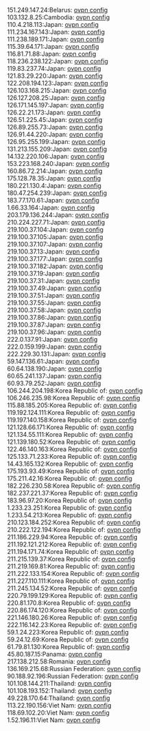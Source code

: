 151.249.147.24:Belarus: [ovpn config](vpn/151_249_147_24.ovpn)  
103.132.8.25:Cambodia: [ovpn config](vpn/103_132_8_25.ovpn)  
110.4.218.113:Japan: [ovpn config](vpn/110_4_218_113.ovpn)  
111.234.167.143:Japan: [ovpn config](vpn/111_234_167_143.ovpn)  
111.238.189.171:Japan: [ovpn config](vpn/111_238_189_171.ovpn)  
115.39.64.171:Japan: [ovpn config](vpn/115_39_64_171.ovpn)  
116.81.71.88:Japan: [ovpn config](vpn/116_81_71_88.ovpn)  
118.236.238.122:Japan: [ovpn config](vpn/118_236_238_122.ovpn)  
119.83.237.74:Japan: [ovpn config](vpn/119_83_237_74.ovpn)  
121.83.29.220:Japan: [ovpn config](vpn/121_83_29_220.ovpn)  
122.208.194.123:Japan: [ovpn config](vpn/122_208_194_123.ovpn)  
126.103.168.215:Japan: [ovpn config](vpn/126_103_168_215.ovpn)  
126.127.208.25:Japan: [ovpn config](vpn/126_127_208_25.ovpn)  
126.171.145.197:Japan: [ovpn config](vpn/126_171_145_197.ovpn)  
126.22.21.173:Japan: [ovpn config](vpn/126_22_21_173.ovpn)  
126.51.225.45:Japan: [ovpn config](vpn/126_51_225_45.ovpn)  
126.89.255.73:Japan: [ovpn config](vpn/126_89_255_73.ovpn)  
126.91.44.220:Japan: [ovpn config](vpn/126_91_44_220.ovpn)  
126.95.255.199:Japan: [ovpn config](vpn/126_95_255_199.ovpn)  
131.213.155.209:Japan: [ovpn config](vpn/131_213_155_209.ovpn)  
14.132.220.106:Japan: [ovpn config](vpn/14_132_220_106.ovpn)  
153.223.168.240:Japan: [ovpn config](vpn/153_223_168_240.ovpn)  
160.86.72.214:Japan: [ovpn config](vpn/160_86_72_214.ovpn)  
175.128.78.35:Japan: [ovpn config](vpn/175_128_78_35.ovpn)  
180.221.130.4:Japan: [ovpn config](vpn/180_221_130_4.ovpn)  
180.47.254.239:Japan: [ovpn config](vpn/180_47_254_239.ovpn)  
183.77.170.61:Japan: [ovpn config](vpn/183_77_170_61.ovpn)  
1.66.33.164:Japan: [ovpn config](vpn/1_66_33_164.ovpn)  
203.179.136.244:Japan: [ovpn config](vpn/203_179_136_244.ovpn)  
210.224.227.71:Japan: [ovpn config](vpn/210_224_227_71.ovpn)  
219.100.37.104:Japan: [ovpn config](vpn/219_100_37_104.ovpn)  
219.100.37.105:Japan: [ovpn config](vpn/219_100_37_105.ovpn)  
219.100.37.107:Japan: [ovpn config](vpn/219_100_37_107.ovpn)  
219.100.37.13:Japan: [ovpn config](vpn/219_100_37_13.ovpn)  
219.100.37.177:Japan: [ovpn config](vpn/219_100_37_177.ovpn)  
219.100.37.182:Japan: [ovpn config](vpn/219_100_37_182.ovpn)  
219.100.37.19:Japan: [ovpn config](vpn/219_100_37_19.ovpn)  
219.100.37.31:Japan: [ovpn config](vpn/219_100_37_31.ovpn)  
219.100.37.49:Japan: [ovpn config](vpn/219_100_37_49.ovpn)  
219.100.37.51:Japan: [ovpn config](vpn/219_100_37_51.ovpn)  
219.100.37.55:Japan: [ovpn config](vpn/219_100_37_55.ovpn)  
219.100.37.58:Japan: [ovpn config](vpn/219_100_37_58.ovpn)  
219.100.37.86:Japan: [ovpn config](vpn/219_100_37_86.ovpn)  
219.100.37.87:Japan: [ovpn config](vpn/219_100_37_87.ovpn)  
219.100.37.96:Japan: [ovpn config](vpn/219_100_37_96.ovpn)  
222.0.137.91:Japan: [ovpn config](vpn/222_0_137_91.ovpn)  
222.0.159.199:Japan: [ovpn config](vpn/222_0_159_199.ovpn)  
222.229.30.131:Japan: [ovpn config](vpn/222_229_30_131.ovpn)  
59.147.136.61:Japan: [ovpn config](vpn/59_147_136_61.ovpn)  
60.64.138.190:Japan: [ovpn config](vpn/60_64_138_190.ovpn)  
60.65.241.137:Japan: [ovpn config](vpn/60_65_241_137.ovpn)  
60.93.79.252:Japan: [ovpn config](vpn/60_93_79_252.ovpn)  
106.244.204.198:Korea Republic of: [ovpn config](vpn/106_244_204_198.ovpn)  
106.246.235.98:Korea Republic of: [ovpn config](vpn/106_246_235_98.ovpn)  
115.88.185.205:Korea Republic of: [ovpn config](vpn/115_88_185_205.ovpn)  
119.192.124.111:Korea Republic of: [ovpn config](vpn/119_192_124_111.ovpn)  
119.197.140.158:Korea Republic of: [ovpn config](vpn/119_197_140_158.ovpn)  
121.128.66.171:Korea Republic of: [ovpn config](vpn/121_128_66_171.ovpn)  
121.134.55.111:Korea Republic of: [ovpn config](vpn/121_134_55_111.ovpn)  
121.139.180.52:Korea Republic of: [ovpn config](vpn/121_139_180_52.ovpn)  
122.46.140.163:Korea Republic of: [ovpn config](vpn/122_46_140_163.ovpn)  
125.133.71.233:Korea Republic of: [ovpn config](vpn/125_133_71_233.ovpn)  
14.43.165.132:Korea Republic of: [ovpn config](vpn/14_43_165_132.ovpn)  
175.193.93.49:Korea Republic of: [ovpn config](vpn/175_193_93_49.ovpn)  
175.211.42.16:Korea Republic of: [ovpn config](vpn/175_211_42_16.ovpn)  
182.226.230.58:Korea Republic of: [ovpn config](vpn/182_226_230_58.ovpn)  
182.237.221.37:Korea Republic of: [ovpn config](vpn/182_237_221_37.ovpn)  
183.96.97.20:Korea Republic of: [ovpn config](vpn/183_96_97_20.ovpn)  
1.233.23.251:Korea Republic of: [ovpn config](vpn/1_233_23_251.ovpn)  
1.233.54.213:Korea Republic of: [ovpn config](vpn/1_233_54_213.ovpn)  
210.123.184.252:Korea Republic of: [ovpn config](vpn/210_123_184_252.ovpn)  
210.222.122.194:Korea Republic of: [ovpn config](vpn/210_222_122_194.ovpn)  
211.186.229.94:Korea Republic of: [ovpn config](vpn/211_186_229_94.ovpn)  
211.192.121.212:Korea Republic of: [ovpn config](vpn/211_192_121_212.ovpn)  
211.194.171.74:Korea Republic of: [ovpn config](vpn/211_194_171_74.ovpn)  
211.215.139.37:Korea Republic of: [ovpn config](vpn/211_215_139_37.ovpn)  
211.219.169.81:Korea Republic of: [ovpn config](vpn/211_219_169_81.ovpn)  
211.222.133.154:Korea Republic of: [ovpn config](vpn/211_222_133_154.ovpn)  
211.227.110.111:Korea Republic of: [ovpn config](vpn/211_227_110_111.ovpn)  
211.245.134.52:Korea Republic of: [ovpn config](vpn/211_245_134_52.ovpn)  
220.79.199.129:Korea Republic of: [ovpn config](vpn/220_79_199_129.ovpn)  
220.81.170.8:Korea Republic of: [ovpn config](vpn/220_81_170_8.ovpn)  
220.86.174.120:Korea Republic of: [ovpn config](vpn/220_86_174_120.ovpn)  
221.146.180.26:Korea Republic of: [ovpn config](vpn/221_146_180_26.ovpn)  
222.116.142.23:Korea Republic of: [ovpn config](vpn/222_116_142_23.ovpn)  
59.1.24.223:Korea Republic of: [ovpn config](vpn/59_1_24_223.ovpn)  
59.24.12.69:Korea Republic of: [ovpn config](vpn/59_24_12_69.ovpn)  
61.79.81.130:Korea Republic of: [ovpn config](vpn/61_79_81_130.ovpn)  
45.80.187.15:Panama: [ovpn config](vpn/45_80_187_15.ovpn)  
217.138.212.58:Romania: [ovpn config](vpn/217_138_212_58.ovpn)  
136.169.215.68:Russian Federation: [ovpn config](vpn/136_169_215_68.ovpn)  
90.188.92.196:Russian Federation: [ovpn config](vpn/90_188_92_196.ovpn)  
101.108.144.211:Thailand: [ovpn config](vpn/101_108_144_211.ovpn)  
101.108.193.152:Thailand: [ovpn config](vpn/101_108_193_152.ovpn)  
49.228.170.64:Thailand: [ovpn config](vpn/49_228_170_64.ovpn)  
113.22.190.156:Viet Nam: [ovpn config](vpn/113_22_190_156.ovpn)  
118.69.102.20:Viet Nam: [ovpn config](vpn/118_69_102_20.ovpn)  
1.52.196.11:Viet Nam: [ovpn config](vpn/1_52_196_11.ovpn)  
